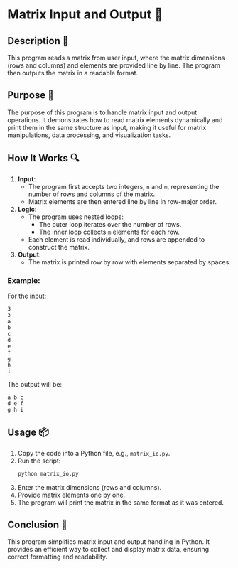 # Matrix Input and Output 📝

## Description 📝

This program reads a matrix from user input, where the matrix dimensions (rows and columns) and elements are provided line by line.
The program then outputs the matrix in a readable format.

## Purpose 🎯

The purpose of this program is to handle matrix input and output operations.
It demonstrates how to read matrix elements dynamically and print them in the same structure as input, making it useful for matrix manipulations, data processing, and visualization tasks.

## How It Works 🔍

1. **Input**:
    - The program first accepts two integers, `n` and `m`, representing the number of rows and columns of the matrix.
    - Matrix elements are then entered line by line in row-major order.
2. **Logic**:
    - The program uses nested loops:
        - The outer loop iterates over the number of rows.
        - The inner loop collects `m` elements for each row.
    - Each element is read individually, and rows are appended to construct the matrix.
3. **Output**:
    - The matrix is printed row by row with elements separated by spaces.

### Example:

For the input:

```plaintext
3
3
a
b
c
d
e
f
g
h
i
```

The output will be:

```plaintext
a b c
d e f
g h i
```

## Usage 📦

1. Copy the code into a Python file, e.g., `matrix_io.py`.
2. Run the script:
    ```bash
    python matrix_io.py
    ```
3. Enter the matrix dimensions (rows and columns).
4. Provide matrix elements one by one.
5. The program will print the matrix in the same format as it was entered.

## Conclusion 🚀

This program simplifies matrix input and output handling in Python.
It provides an efficient way to collect and display matrix data, ensuring correct formatting and readability.
